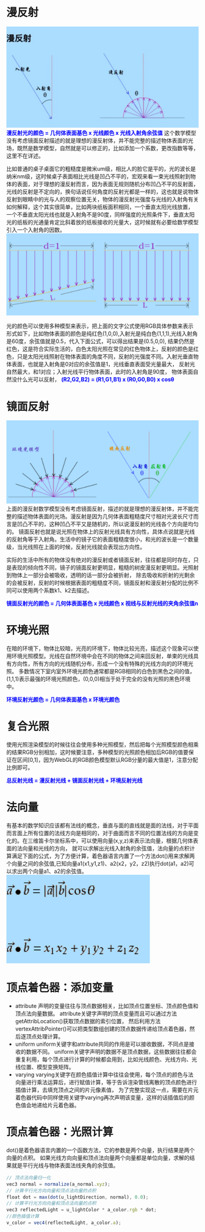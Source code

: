 # 漫反射

<img src="./img1.png" />
<b style="color: blue">漫反射光的颜色 = 几何体表面基色 x 光线颜色 x 光线入射角余弦值</b>
这个数学模型没有考虑镜面反射描述的就是理想的漫反射体，并不能完整的描述物体表面的光场，既然是数学模型，自然就是可以修正的，比如添加一个系数，更改指数等等，这里不在详述。

比如普通的桌子桌面它的粗糙度是微米um级，相比人的脸它是平的，光的波长是纳米nm级，这时候桌子表面相比光线是凹凸不平的，宏观来看一束光线照射到物体的表面，对于理想的漫反射而言，因为表面无规则随机分布凹凸不平的反射面， 光线的反射是不定向的，换句话说任何角度的反射光都是一样的，这也就是说物体反射到眼睛中的光与人的观察位置无关，物体的漫反射光强度与光线的入射角有关如何解释，这个其实很简单，比如两块纸板面积相同，一个垂直太阳光线放置， 一个不垂直太阳光线也就是入射角不是90度，同样强度的光照条件下，垂直太阳光的纸板的光通量肯定比斜着放的纸板接收的光量大，这时候就有必要给数学模型引入一个入射角的因数。
<img src="./img2.png" />

光的颜色可以使用多种模型来表示，把上面的文字公式使用RGB具体参数来表示形式如下，比如物体表面的颜色是纯红色(1,0,0),入射光是纯白色(1,1,1),光线入射角是60度，余弦值就是0.5，代入下面公式，可以得出结果是(0.5,0,0), 结果仍然是红色，这是符合实际生活的，白色太阳光照在常见的红色物体上，反射的颜色是红色，只是太阳光线照射在物体表面的角度不同，反射的光强度不同。入射光垂直物体表面，也就是入射角是0对应的余弦值是1，光线垂直表面受光量最大， 反射光自然最大，和1对应；入射光线平行物体表面，此时的入射角是90度， 物体表面自然没什么光可以反射，
<b style="color: blue">(R2,G2,B2) = (R1,G1,B1) x (R0,G0,B0) x cosθ</b>

# 镜面反射

<img src="./img3.png" />
上面的漫反射数学模型没有考虑镜面反射，描述的就是理想的漫反射体，并不能完整的描述物体表面的光场。漫反射是因为几何体表面粗糙度尺寸相对光波长尺寸而言是凹凸不平的，这种凹凸不平又是随机的，所以说漫反射的光线各个方向是均匀的。
镜面反射也就是说光照在物体上的反射光线具有方向性，具体点说就是光线的反射角等于入射角。生活中的镜子它的表面粗糙度很小，和光的波长是一个数量级，当光线照在上面的时候，反射光线就会表现出方向性。

实际的生活中所有的物体没有绝对的漫反射或者镜面反射，往往都是同时存在，只是表现的倾向性不同，镜子的镜面反射更明显，粗糙的树皮漫反射更明显。光照射到物体上一部分会被吸收，透明的话一部分会被折射， 除去吸收和折射的光剩余的会被反射，反射的时候根据表面的粗糙度不同，镜面反射和漫反射分配的比例不同可以使用两个系数k1、k2去描述。

<b style="color: blue">镜面反射光的颜色 = 几何体表面基色 x 光线颜色 x 视线与反射光线的夹角余弦值n</b>

# 环境光照

在暗的环境下，物体比较暗，光亮的环境下，物体比较光亮，描述这个现象可以使用环境光照模型。光线在自然环境中会在不同的物体之间来回反射，单束的光线具有方向性，所有方向的光线随机分布，形成一个没有特殊的光线方向的的环境光照。 多数情况下室内室外环境光颜色通常都是RGB相同的白色到黑色之间的值，(1,1,1)表示最强的环境光照颜色，(0,0,0)相当于处于完全的没有光照的黑色环境中。

<b style="color: blue">环境反射光颜色 = 几何体表面基色 x 环境光颜色</b>

# 复合光照

使用光照渲染模型的时候往往会使用多种光照模型，然后把每个光照模型颜色相乘的结果RGB分别相加，这时候要注意，多种模型的光照颜色相加后RGB的值要保证在区间[0,1]，因为WebGL的RGB颜色模型默认RGB分量的最大值是1，注意分配比例即可。

<b style="color: blue">总反射光线 = 漫反射光线 + 镜面反射光线 + 环境反射光线</b>

# 法向量

有基本的数学知识应该都有法线的概念，垂直与面的直线就是面的法线，对于平面而言面上所有位置的法线方向是相同的，对于曲面而言不同的位置法线的方向是变化的。在三维笛卡尔坐标系中，可以使用向量(x,y,z)来表示法向量，根据几何体表面的法向量和光线的方向， 就可以求解出光线入射角的余弦值，法向量的点积计算满足下面的公式，为了方便计算，着色器语言内置了一个方法dot()用来求解两个向量之间的余弦值,已知向量a1(x1,y1,z1)、a2(x2，y2，z2)执行dot(a1，a2)可以求出两个向量a1、a2的余弦值。
<img src="./img4.png" />

# 顶点着色器：添加变量

- attribute
    声明的变量往往与顶点数据相关，比如顶点位置坐标、顶点颜色值和顶点法向量数据。
    attribute关键字声明的顶点变量而且可以通过方法getAttribLocation()获取顶点数据的索引位置， 然后利用方法vertexAttribPointer()可以把类型数组创建的顶点数据传递给顶点着色器，然后逐顶点处理计算。
- uniform
    uniform关键字和attribute共同的作用是可以接收数据，不同点是接收的数据不同。
    uniform关键字声明的数据不是顶点数据，这些数据往往都会重复利用，每个顶点进行计算的时候都会用到，比如光线颜色、光线方向、光线位置、模型变换矩阵。
- varying
    varying关键字在颜色插值计算中往往会使用，每个顶点的颜色与法向量进行乘法运算后，进行赋值计算，等于告诉渲染管线离散的顶点颜色进行插值计算，去填充顶点之间的片元像素值， 为了完整实现这一点，需要在片元着色器代码中同样使用关键字varying再次声明该变量，这样的话插值后的颜色值会地递给片元着色器。

# 顶点着色器：光照计算

dot()是着色器语言内置的一个函数方法，它的参数是两个向量，执行结果是两个向量的点积。
如果光线方向向量和顶点法向量两个向量都是单位向量，求解的结果就是平行光线与物体表面法线夹角的余弦值。

```js
// 顶点法向量归一化
vec3 normal = normalize(a_normal.xyz);
// 计算平行光方向向量和顶点法向量的点积
float dot = max(dot(u_lightDirection, normal), 0.0);
// 计算平行光方向向量和顶点法向量的点积
vec3 reflectedLight = u_lightColor * a_color.rgb * dot;
//颜色插值计算
v_color = vec4(reflectedLight, a_color.a);
```


